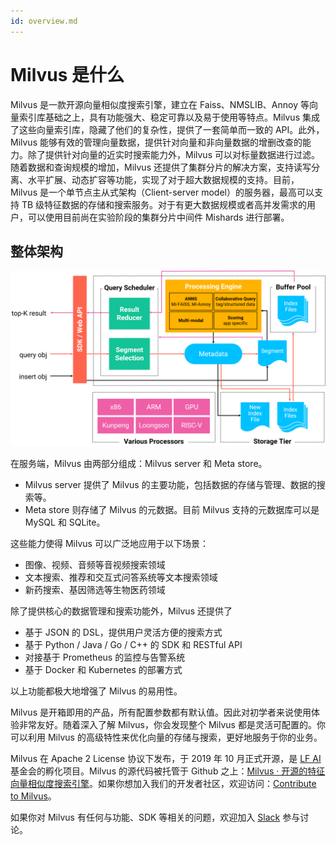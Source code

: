 ```yaml
---
id: overview.md
---
```


# Milvus 是什么

Milvus 是一款开源向量相似度搜索引擎，建立在 Faiss、NMSLIB、Annoy 等向量索引库基础之上，具有功能强大、稳定可靠以及易于使用等特点。Milvus 集成了这些向量索引库，隐藏了他们的复杂性，提供了一套简单而一致的 API。此外，Milvus 能够有效的管理向量数据，提供针对向量和非向量数据的增删改查的能力。除了提供针对向量的近实时搜索能力外，Milvus 可以对标量数据进行过滤。随着数据和查询规模的增加，Milvus 还提供了集群分片的解决方案，支持读写分离、水平扩展、动态扩容等功能，实现了对于超大数据规模的支持。目前，Milvus 是一个单节点主从式架构（Client-server model）的服务器，最高可以支持 TB 级特征数据的存储和搜索服务。对于有更大数据规模或者高并发需求的用户，可以使用目前尚在实验阶段的集群分片中间件 Mishards 进行部署。

## 整体架构

![Milvus 架构](../../../assets/milvus_arch.png)

在服务端，Milvus 由两部分组成：Milvus server 和 Meta store。

* Milvus server 提供了 Milvus 的主要功能，包括数据的存储与管理、数据的搜索等。
* Meta store 则存储了 Milvus 的元数据。目前 Milvus 支持的元数据库可以是 MySQL 和 SQLite。

这些能力使得 Milvus 可以广泛地应用于以下场景：

- 图像、视频、音频等音视频搜索领域
- 文本搜索、推荐和交互式问答系统等文本搜索领域
- 新药搜索、基因筛选等生物医药领域

除了提供核心的数据管理和搜索功能外，Milvus 还提供了

- 基于 JSON 的 DSL，提供用户灵活方便的搜索方式
- 基于 Python / Java / Go / C++ 的 SDK 和 RESTful API
- 对接基于 Prometheus 的监控与告警系统
- 基于 Docker 和 Kubernetes 的部署方式

以上功能都极大地增强了 Milvus 的易用性。

Milvus 是开箱即用的产品，所有配置参数都有默认值。因此对初学者来说使用体验非常友好。随着深入了解 Milvus，你会发现整个 Milvus 都是灵活可配置的。你可以利用 Milvus 的高级特性来优化向量的存储与搜索，更好地服务于你的业务。

Milvus 在 Apache 2 License 协议下发布，于 2019 年 10 月正式开源，是 [LF AI](https://lfai.foundation/) 基金会的孵化项目。Milvus 的源代码被托管于 Github 之上：[Milvus · 开源的特征向量相似度搜索引擎](https://github.com/milvus-io/milvus)。如果你想加入我们的开发者社区，欢迎访问：[Contribute to Milvus](https://github.com/milvus-io/milvus/blob/master/CONTRIBUTING.md#contributing-to-milvus)。

如果你对 Milvus 有任何与功能、SDK 等相关的问题，欢迎加入 [Slack](https://join.slack.com/t/milvusio/shared_invite/zt-e0u4qu3k-bI2GDNys3ZqX1YCJ9OM~GQ) 参与讨论。
